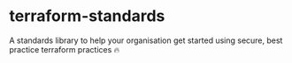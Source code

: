 # terraform-standards
A standards library to help your organisation get started using secure, best practice terraform practices :fire:
